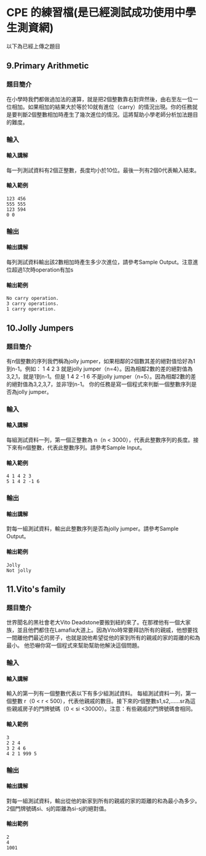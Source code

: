 # CPE 的練習檔(是已經測試成功使用中學生測資網)
以下為已經上傳之題目
## 9.Primary Arithmetic
### 題目簡介
在小學時我們都做過加法的運算，就是把2個整數靠右對齊然後，由右至左一位一位相加。如果相加的結果大於等於10就有進位（carry）的情況出現。你的任務就是要判斷2個整數相加時產生了幾次進位的情況。這將幫助小學老師分析加法題目的難度。
### 輸入
#### 輸入講解
每一列測試資料有2個正整數，長度均小於10位。最後一列有2個0代表輸入結束。
#### 輸入範例
```
123 456
555 555
123 594
0 0
```
### 輸出
#### 輸出講解
每列測試資料輸出該2數相加時產生多少次進位，請參考Sample Output。注意進位超過1次時operation有加s
#### 輸出範例
```
No carry operation.
3 carry operations.
1 carry operation.
```
## 10.Jolly Jumpers
### 題目簡介
有n個整數的序列我們稱為jolly jumper，如果相鄰的2個數其差的絕對值恰好為1到n-1。例如：
1 4 2 3
就是jolly jumper（n=4）。因為相鄰2數的差的絕對值為3,2,1，就是1到n-1。但是
1 4 2 -1 6 
不是jolly jumper（n=5）。因為相鄰2數的差的絕對值為3,2,3,7，並非1到n-1。
你的任務是寫一個程式來判斷一個整數序列是否為jolly jumper。
### 輸入
#### 輸入講解
每組測試資料一列，第一個正整數為 n（n < 3000），代表此整數序列的長度。接下來有n個整數，代表此整數序列。請參考Sample Input。
#### 輸入範例
```
4 1 4 2 3
5 1 4 2 -1 6
```
### 輸出
#### 輸出講解
對每一組測試資料，輸出此整數序列是否為jolly jumper。請參考Sample Output。
#### 輸出範例
```
Jolly
Not jolly
```
## 11.Vito's family
### 題目簡介
世界聞名的黑社會老大Vito Deadstone要搬到紐約來了。在那裡他有一個大家族，並且他們都住在Lamafia大道上。因為Vito時常要拜訪所有的親戚，他想要找一間離他們最近的房子，也就是說他希望從他的家到所有的親戚的家的距離的和為最小。
他恐嚇你寫一個程式來幫助幫助他解決這個問題。
### 輸入
#### 輸入講解
輸入的第一列有一個整數代表以下有多少組測試資料。
每組測試資料一列，第一個整數 r（0 < r < 500），代表他親戚的數目。接下來的r個整數s1,s2,......sr為這些親戚房子的門牌號碼（0 < si <30000）。注意：有些親戚的門牌號碼會相同。
#### 輸入範例
```
3
2 2 4
3 2 4 6
4 2 1 999 5
```
### 輸出
#### 輸出講解
對每一組測試資料，輸出從他的新家到所有的親戚的家的距離的和為最小為多少。2個門牌號碼si、sj的距離為si-sj的絕對值。
#### 輸出範例
```
2
4
1001
```
